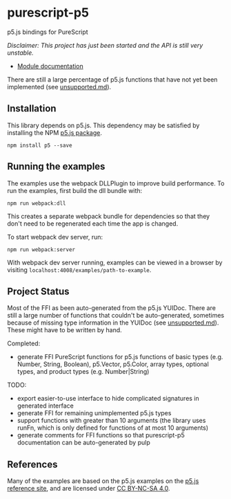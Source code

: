 # purescript-p5

p5.js bindings for PureScript

*Disclaimer: This project has just been started and the API is still very unstable.*

* [Module documentation](generated-docs/P5.md)

There are still a large percentage of p5.js functions that have not yet been implemented (see [unsupported.md](unsupported.md)).

## Installation

This library depends on p5.js. This dependency may be satisfied by installing the NPM [p5.js package](https://www.npmjs.com/package/p5).

```
npm install p5 --save
```

## Running the examples

The examples use the webpack DLLPlugin to improve build performance. To run the examples, first build the dll bundle with:

```
npm run webpack:dll
```

This creates a separate webpack bundle for dependencies so that they don't need to be regenerated each time the app is changed.

To start webpack dev server, run:

```
npm run webpack:server
```

With webpack dev server running, examples can be viewed in a browser by visiting ```localhost:4008/examples/path-to-example```.

## Project Status

Most of the FFI as been auto-generated from the p5.js YUIDoc. There are still a large number of functions that couldn't be auto-generated, sometimes because of missing type information in the YUIDoc (see [unsupported.md](unsupported.md)). These might have to be written by hand.

Completed:
  * generate FFI PureScript functions for p5.js functions of basic types (e.g. Number, String, Boolean), p5.Vector, p5.Color, array types, optional types, and product types (e.g. Number|String)

TODO:
  * export easier-to-use interface to hide complicated signatures in generated interface
  * generate FFI for remaining unimplemented p5.js types
  * support functions with greater than 10 arguments (the library uses runFn, which is only defined for functions of at most 10 arguments) 
  * generate comments for FFI functions so that purescript-p5 documentation can be auto-generated by pulp

## References

Many of the examples are based on the p5.js examples on the [p5.js reference site](https://p5js.org/examples/), and are licensed under [CC BY-NC-SA 4.0](https://creativecommons.org/licenses/by-nc-sa/4.0/).

